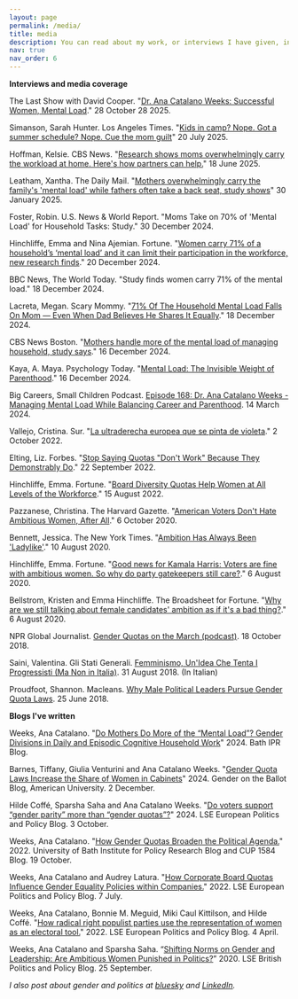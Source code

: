 ```yaml
---
layout: page
permalink: /media/
title: media
description: You can read about my work, or interviews I have given, in the following media outlets.
nav: true
nav_order: 6
---
```

**Interviews and media coverage**

The Last Show with David Cooper. "[Dr. Ana Catalano Weeks: Successful Women, Mental Load](https://podcasts.apple.com/ca/podcast/dr-ana-catalano-weeks-successful-women-mental-load/id1168275879?i=1000734089422)." 28 October 28 2025.

Simanson, Sarah Hunter. Los Angeles Times. "[Kids in camp? Nope. Got a summer schedule? Nope. Cue the mom guilt](https://www.latimes.com/opinion/story/2025-07-20/parenting-90s-summer-rotting)" 20 July 2025.

Hoffman, Kelsie. CBS News. "[Research shows moms overwhelmingly carry the workload at home. Here's how partners can help.](https://www.cbsnews.com/news/research-moms-carry-workload-at-home-how-partners-can-help/)" 18 June 2025.

Leatham, Xantha. The Daily Mail. "[Mothers overwhelmingly carry the family's 'mental load' while fathers often take a back seat, study shows](https://www.dailymail.co.uk/news/article-14344231/Mothers-carry-familys-mental-load-fathers-seat-study-shows.html)" 30 January 2025.

Foster, Robin. U.S. News & World Report. "Moms Take on 70% of 'Mental Load' for Household Tasks: Study." 30 December 2024.

Hinchliffe, Emma and Nina Ajemian. Fortune. "[Women carry 71% of a household’s ‘mental load’ and it can limit their participation in the workforce, new research finds](https://fortune.com/2024/12/20/women-carry-71-of-a-households-mental-load-and-it-can-limit-their-participation-in-the-workforce-new-research-finds/)." 20 December 2024.

BBC News, The World Today. "Study finds women carry 71% of the mental load." 18 December 2024.

Lacreta, Megan. Scary Mommy. "[71% Of The Household Mental Load Falls On Mom — Even When Dad Believes He Shares It Equally](https://www.scarymommy.com/parenting/study-household-mental-load-falls-on-mothers)." 18 December 2024.

CBS News Boston. "[Mothers handle more of the mental load of managing household, study says](https://www.cbsnews.com/boston/video/mothers-handle-more-of-the-mental-load-of-managing-household-study-says/)." 16 December 2024.

Kaya, A. Maya. Psychology Today. "[Mental Load: The Invisible Weight of Parenthood](https://www.psychologytoday.com/gb/blog/the-compassionate-brain/202412/mental-load-the-invisible-weight-of-parenthood)." 16 December 2024.

Big Careers, Small Children Podcast. [Episode 168: Dr. Ana Catalano Weeks - Managing Mental Load While Balancing Career and Parenthood](https://player.captivate.fm/episode/7936fd43-640f-4fe0-9a33-95dae1cee5c3). 14 March 2024.

Vallejo, Cristina. Sur. "[La ultraderecha europea que se pinta de violeta](https://www.diariosur.es/nacional/ultraderecha-europea-pinta-20221002161732-ntrc.html#vca=fixed-btn&vso=rrss&vmc=tw&vli=Nacional&ref=)." 2 October 2022.

Elting, Liz. Forbes. "[Stop Saying Quotas "Don't Work" Because They Demonstrably Do](https://www.forbes.com/sites/lizelting/2022/09/22/stop-saying-quotas-dont-work-because-they-demonstrably-do/?sh=609a973c5b9c)." 22 September 2022.

Hinchliffe, Emma. Fortune. "[Board Diversity Quotas Help Women at All Levels of the Workforce](https://fortune.com/2022/08/15/corporate-board-of-directors-diversity-quotas-gender-equity-workforce-research/)." 15 August 2022.

Pazzanese, Christina. The Harvard Gazette. "[American Voters Don't Hate Ambitious Women, After All](https://news.harvard.edu/gazette/story/2020/10/study-finds-american-voters-dont-hate-ambitious-women/?utm_source=SilverpopMailing&utm_medium=email&utm_campaign=Daily%20Gazette%2020201007%20(1))." 6 October 2020.

Bennett, Jessica. The New York Times. "[Ambition Has Always Been 'Ladylike'](https://www.nytimes.com/2020/08/10/us/politics/kamala-harris-veepstakes-ambition-sexism.html)." 10 August 2020.

Hinchliffe, Emma. Fortune. "[Good news for Kamala Harris: Voters are fine with ambitious women. So why do party gatekeepers still care?](https://fortune.com/2020/08/06/joe-biden-vp-pick-kamala-harris-ambition-running-mate-vice-president/?showAdminBar=true)." 6 August 2020.

Bellstrom, Kristen and Emma Hinchliffe. The Broadsheet for Fortune. "[Why are we still talking about female candidates' ambition as if it's a bad thing?](https://fortune.com/2020/08/06/joe-biden-vp-kamala-harris-ambitious/)." 6 August 2020.

NPR Global Journalist. [Gender Quotas on the March (podcast)](https://www.kbia.org/news/2018-10-18/global-journalist-gender-quotas-on-the-march#stream/0). 18 October 2018.

Saini, Valentina. Gli Stati Generali. [Femminismo, Un'Idea Che Tenta I Progressisti (Ma Non in Italia)](https://www.glistatigenerali.com/partiti-politici_questioni-di-genere/femminismo-unidea-che-tenta-i-progressisti-ma-non-in-italia). 31 August 2018. (In Italian)

Proudfoot, Shannon. Macleans. [Why Male Political Leaders Pursue Gender Quota Laws](https://macleans.ca/politics/why-male-political-leaders-pursue-gender-quota-laws/). 25 June 2018.

**Blogs I've written**

Weeks, Ana Catalano. "[Do Mothers Do More of the “Mental Load”? Gender Divisions in Daily and Episodic Cognitive Household Work](https://blogs.bath.ac.uk/iprblog/2024/12/16/do-mothers-do-more-of-the-mental-load-gender-divisions-in-daily-and-episodic-cognitive-household-work/)" 2024. Bath IPR Blog.

Barnes, Tiffany, Giulia Venturini and Ana Catalano Weeks. "[Gender Quota Laws Increase the Share of Women in Cabinets](https://www.genderontheballot.org/gender-quota-laws-increase-the-share-of-women-in-cabinets/)" 2024. Gender on the Ballot Blog, American University. 2 December.

Hilde Coffé, Sparsha Saha and Ana Catalano Weeks. "[Do voters support “gender parity” more than “gender quotas”?](https://blogs.lse.ac.uk/europpblog/2024/10/03/do-voters-support-gender-parity-more-than-gender-quotas/)"  2024. LSE European Politics and Policy Blog. 3 October.

Weeks, Ana Catalano. "[How Gender Quotas Broaden the Political Agenda.](https://blogs.bath.ac.uk/iprblog/2022/10/19/how-gender-quotas-broaden-the-political-agenda/)" 2022. University of Bath Institute for Policy Research Blog and CUP 1584 Blog. 19 October.

Weeks, Ana Catalano and Audrey Latura. "[How Corporate Board Quotas Influence Gender Equality Policies within Companies.](https://blogs.lse.ac.uk/europpblog/2022/07/07/how-corporate-board-quotas-influence-gender-equality-policies-within-companies/)" 2022. LSE European Politics and Policy Blog. 7 July.

Weeks, Ana Catalano, Bonnie M. Meguid, Miki Caul Kittilson, and Hilde Coffé. "[How radical right populist parties use the representation of women as an electoral tool.](https://blogs.lse.ac.uk/europpblog/2022/04/04/how-radical-right-populist-parties-use-the-representation-of-women-as-an-electoral-tool/)" 2022. LSE European Politics and Policy Blog. 4 April.

Weeks, Ana Catalano and Sparsha Saha. “[Shifting Norms on Gender and Leadership: Are Ambitious Women Punished in Politics?](https://blogs.lse.ac.uk/politicsandpolicy/ambitious-women-politics/)” 2020. LSE British Politics and Policy Blog. 25 September.

*I also post about gender and politics at [bluesky](https://bsky.app/profile/anacweeks.bsky.social) and [LinkedIn](www.linkedin.com/in/anacatalano).*
